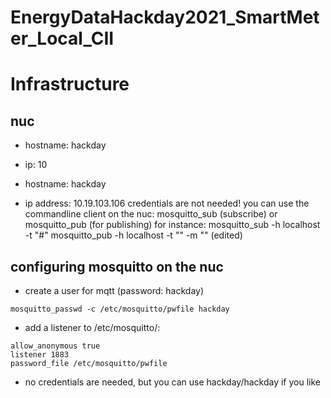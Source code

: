 # EnergyDataHackday2021_SmartMeter_Local_CII

# Infrastructure
## nuc
* hostname: hackday
* ip: 10

* hostname: hackday
* ip address: 10.19.103.106
credentials are not needed!
you can use the commandline client on the nuc: mosquitto_sub (subscribe) or mosquitto_pub (for publishing)
for instance:
mosquitto_sub -h localhost -t "#"
mosquitto_pub -h localhost -t "<your favorite topic>" -m "<your message>" (edited) 


## configuring mosquitto on the nuc
* create a user for mqtt (password: hackday)
```
mosquitto_passwd -c /etc/mosquitto/pwfile hackday
```
* add a listener to /etc/mosquitto/:
```
allow_anonymous true
listener 1883
password_file /etc/mosquitto/pwfile
```
* no credentials are needed, but you can use hackday/hackday if you like
